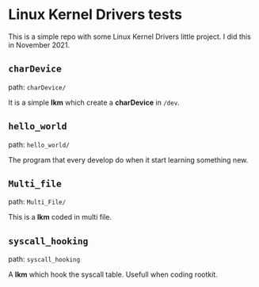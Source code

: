 # Linux Kernel Drivers tests

This is a simple repo with some Linux Kernel Drivers little project. I did this in November 2021.

## `charDevice`
path: `charDevice/`

It is a simple **lkm** which create a **charDevice** in `/dev`.

## `hello_world`
path: `hello_world/`

The program that every develop do when it start learning something new.

## `Multi_file`
path: `Multi_File/`

This is a **lkm** coded in multi file.

## `syscall_hooking`
path: `syscall_hooking`

A **lkm** which hook the syscall table. Usefull when coding rootkit.


